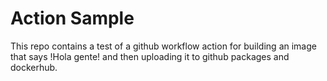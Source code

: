 # Action Sample
This repo contains a test of a github workflow action for building an image that says !Hola gente! and then uploading it to github packages and dockerhub.